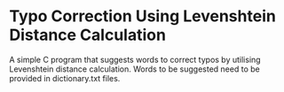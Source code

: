 # Typo Correction Using Levenshtein Distance Calculation
A simple C program that suggests words to correct typos by utilising Levenshtein distance calculation.
Words to be suggested need to be provided in dictionary.txt files.
